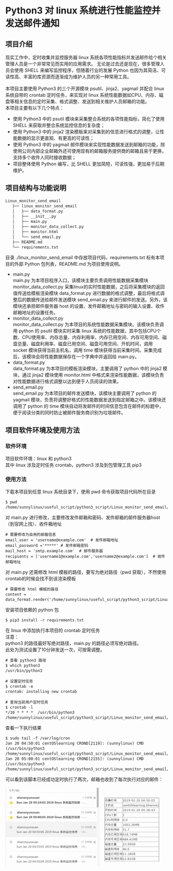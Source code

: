 # Python3 对 linux 系统进行性能监控并发送邮件通知
## 项目介绍
现实工作中，定时收集并监控服务器 linux 系统各项性能指标并发送邮件给个相关管理人员是一个非常常见而实用的应用需求。
无论是过去还是现在，很多管理人员会使用 SHELL 来编写监控程序，但随着行业的发展 Python 也因为其简洁、可读性高、丰富的库资源而逐渐成为维护人员的另一种常用工具。</br>
</br>
本项目主要使用 Python3 的三个开源模块 psutil、jinja2、yagmail 并配合 linux 系统自带的 crontab 定时任务，来实现对 linux 系统性能数据如CPU、内存、磁盘等相关信息的定时采集、格式调整、发送到相关维护人员邮箱的功能。</br>
本项目主要有以下几个特点：
* 使用 Python3 中的 psutil 模块来采集整合系统的各项性能指标，简化了使用 SHELL 来获取并整合系统监控信息的复杂度；
* 使用 Python3 中的 jinja2 渲染模板来对采集到的信息进行格式的调整，让性能数据的显示更直观、有更高的可读性；
* 使用 Python3 中的 yagmail 邮件模块来实现性能数据发送到邮箱的功能，除使用公司内部企业邮箱外还可使用现有的邮箱服务提供商的邮箱且易于更换，支持多个收件人同时接收数据；
* 项目整体使用 Python 编写，比 SHELL 更加简短，可读性强，更加易于后期维护。

## 项目结构与功能说明
```
Linux_monitor_send_email
   ├── linux_monitor_send_email
   │   ├── data_format.py
   │   ├── __init__.py
   │   ├── main.py
   │   ├── monitor_data_collect.py
   │   ├── monitor.html
   │   └── send_email.py
   ├── README.md
   └── requirements.txt
```
目录 ./linux_monitor_send_email 中存放项目代码，requirements.txt 标有本项目的外部 Python 包列表，README.md 为项目使用说明。
* main.py</br>
main.py 为本项目程序入口，该模块主要负责调用性能数据采集模块 monitor_data_collect.py 采集linux的实时性能数据，之后将采集模块的返回值传送给模板渲染模块 data_format.py 进行数据的格式调整，最后将格式调整后的数据传送给邮件发送模块 send_email.py 来进行邮件的发送。另外，该模块还承担邮件服务器 host 的设置、发件邮箱地址与密码的输入设置、收件邮箱地址的设置任务。
* monitor_data_collect.py </br>
monitor_data_collect.py 为本项目的系统性能数据采集模块。该模块负责调用 python 的 psutil 模块实时采集 linux 系统的性能数据，其中包括CPU个数、CPU使用率、内存总量、内存利用率、内存已用空间、内存可用空间、磁盘总量、磁盘利用率、磁盘已用空间、磁盘可用空间、开机时间，调用 socket 模块获得当前主机名，调用 time 模块获得当前采集时间。采集完成后，该模块会将性能数据保存在一个字典中并返回给 main.py。
* data_format.py </br>
data_format.py 为本项目的模板渲染模块，主要调用了 python 中的 jinja2 模块，通过 jinja2 模块使用 monitor.html 中格式来渲染性能数据，该模块负责对性能数据进行格式调整以达到便于人员阅读的效果。
* send_email.py </br>
send_email.py 为本项目的邮件发送模块，该模块主要调用了 python 的 yagmail 模块，负责将调整好格式的性能数据发送到指定邮箱之中。该模块还调用了 python 的 time 模块自动将发邮件的时间信息包含在邮件的标题中，便于阅读分类的同时防止被邮件服务商识别为垃圾邮件。

## 项目软件环境及使用方法
### 软件环境
项目软件环境：linux 和 python3</br>
其中 linux 涉及定时任务 crontab，python3 涉及到包管理工具 pip3</br>
### 使用方法
下载本项目到任意 linux 系统目录下，使用 pwd 命令获取项目代码所在目录
```
$ pwd
/home/sunnylinux/useful_script/python3_script/Linux_monitor_send_email/linux_monitor_send_email
```
对 main.py 进行修改，主要修改发件邮箱和密码、发件邮箱的邮件服务器host（到官网上找）、收件箱地址
```
# 需要修改为自用的邮箱信息
email_user = 'username@example.com'  # 发件邮箱地址
email_password ='*****' # 发件邮箱密码
mail_host = 'smtp.example.com'  # 邮件服务器
recipients = ['username1@example.com','username2@example.com']  # 收件邮箱地址
```
对 main.py 还需修改 html 模板的路径，要写为绝对路径（pwd 获取），不然使用crontab的时候会找不到该渲染模板
```
# 需要修改 html 模板的路径
content = data_format.render('/home/sunnylinux/useful_script/python3_script/Linux_monitor_send_email/linux_monitor_send_email/monitor.html',**data)
```
安装项目依赖的 python 包
```
$ pip3 install -r requirements.txt
```
在 linux 中添加执行本项目的 crontab 定时任务</br>
注意：</br>
python3 的路径最好写绝对路径，main.py 的路径必须写绝对路径。</br>
此处为测试设置了10分钟发送一次，可按需调整。</br>
```
# 查看 python3 路径
$ which python3
/usr/bin/python3

# 设置定时任务
$ crontab -e
crontab: installing new crontab

# 查询当前用户定时任务
$ crontab -l
*/10 * * * *  /usr/bin/python3 /home/sunnylinux/useful_script/python3_script/Linux_monitor_send_email/linux_monitor_send_email/main.py
```
查看一下执行结果
```
$ sudo tail -f /var/log/cron
Jan 20 04:50:01 centOSlearning CROND[2119]: (sunnylinux) CMD (/usr/bin/python3 /home/sunnylinux/useful_script/python3_script/Linux_monitor_send_email/linux_monitor_send_email/main.py)
Jan 20 05:00:01 centOSlearning CROND[2155]: (sunnylinux) CMD (/usr/bin/python3 /home/sunnylinux/useful_script/python3_script/Linux_monitor_send_email/linux_monitor_send_email/main.py)
```
可以看到该脚本已经成功定时执行了两次，邮箱也收到了每次执行对应的邮件：</br>
</br>
![](https://github.com/dearxuany/Sharon_Technology_learning_note/blob/master/note_images/Python_note_images/python_linux_monitor_send_mail.png)


